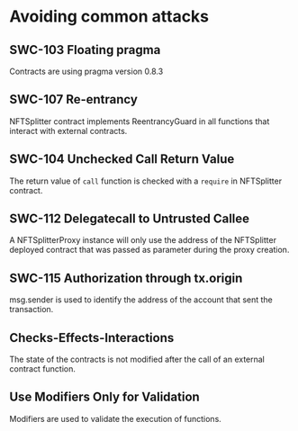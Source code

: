 # Avoiding common attacks

## SWC-103 Floating pragma
Contracts are using pragma version 0.8.3

## SWC-107 Re-entrancy
NFTSplitter contract implements ReentrancyGuard in all functions that interact with external contracts.

## SWC-104 Unchecked Call Return Value
The return value of `call` function is checked with a `require` in NFTSplitter contract.

## SWC-112  Delegatecall to Untrusted Callee
A NFTSplitterProxy instance will only use the  address of the NFTSplitter deployed contract that was passed as parameter during the proxy creation.

## SWC-115 Authorization through tx.origin
msg.sender is used to identify the address of the account that sent the transaction.

## Checks-Effects-Interactions
The state of the contracts is not modified after the call of an external contract function.

## Use Modifiers Only for Validation
Modifiers are used to validate the execution of functions.
